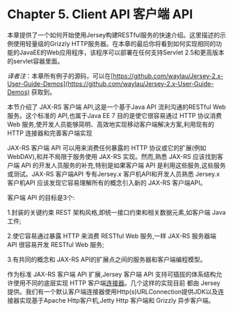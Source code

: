 Chapter 5. Client API 客户端 API
========================

本章提供了一个如何开始使用Jersey构建RESTful服务的快速介绍。这里描述的示例使用轻量级的Grizzly HTTP服务器。在本章的最后你将看到如何实现相同的功能的JavaEE的Web应用程序，该程序可以部署在任何支持Servlet 2.5和更高版本的servlet容器里面。

*译者注*：本章所有例子的源码，可以在[https://github.com/waylau/Jersey-2.x-User-Guide-Demos](https://github.com/waylau/Jersey-2.x-User-Guide-Demos) 获取到。

本节介绍了  JAX-RS 客户端 API,这是一个基于Java API 流利沟通的RESTful Web 服务。这个标准的 API,也属于Java EE 7 目的是使它很容易通过 HTTP 协议消费 Web 服务,使开发人员能够简明、高效地实现移动客户端解决方案,利用现有的 HTTP 连接器和完善客户端实现

JAX-RS 客户端 API 可以用来消费任何暴露的 HTTP 协议或它的扩展(例如WebDAV),和并不局限于服务使用 JAX-RS 实现。然而,熟悉 JAX-RS 应该找到客户端 API 的开发人员服务的补充,特别是如果客户端 API 是利用这些服务,这些服务或测试。JAX-RS 客户端API 专有Jersey.x 客户机API和开发人员熟悉 Jersey.x 客户机API 应该发现它容易理解所有的概念引入新的 JAX-RS 客户端API。

客户端 API 的目标是3个:

1.封装的关键约束 REST 架构风格,即统一接口约束和相关数据元素,如客户端 Java 工件;

2.使它容易通过暴露 HTTP 来消费 RESTful Web 服务,一样 JAX-RS 服务器端 API 很容易开发 RESTful Web 服务;

3.有共同的概念和 JAX-RS API的扩展点之间的服务器和客户端编程模型。

作为标准 JAX-RS 客户端 API 扩展,Jersey 客户端 API 支持可插拔的体系结构允许使用不同的底层实现 HTTP 客户端[连接器](https://jersey.java.net/apidocs/2.13/jersey/org/glassfish/jersey/client/spi/Connector.html)。几个这样的实现目前 都由 Jersey 提供。我们有一个默认客户端连接器使用Http(s)URLConnection提供JDK以及连接器实现基于Apache Http客户机,Jetty Http 客户端和 Grizzly  异步客户端。
